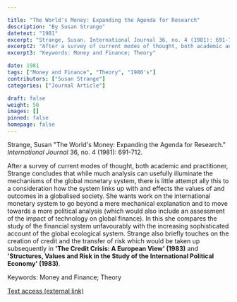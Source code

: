 ```yaml
---

title: "The World's Money: Expanding the Agenda for Research"
description: "By Susan Strange"
datetext: "1981"
excerpt: "Strange, Susan. International Journal 36, no. 4 (1981): 691-712."
excerpt2: "After a survey of current modes of thought, both academic and practitioner, Strange concludes that while much analysis can usefully illuminate the mechanisms of the global monetary system, there is little attempt ally this to a consideration how the system links up with and effects the values of and outcomes in a globalised society. She wants work on the international monetary system to go beyond a mere mechanical explanation and to move towards a more political analysis (which would also include an assessment of the impact of technology on global finance). In this she compares the study of the financial system unfavourably with the increasing sophisticated account of the global ecological system. Strange also briefly touches on the creation of credit and the transfer of risk which would be taken up subsequently in 'The Credit Crisis: A European View' (1983) and 'Structures, Values and Risk in the Study of the International Political Economy' (1983)."
excerpt3: "Keywords: Money and Finance; Theory"

date: 1981
tags: ["Money and Finance", "Theory", "1980's"]
contributors: ["Susan Strange"]
categories: ["Journal Article"]

draft: false
weight: 50
images: []
pinned: false
homepage: false
---
```


Strange, Susan "The World's Money: Expanding the Agenda for Research." *International Journal* 36, no. 4 (1981): 691-712.

After a survey of current modes of thought, both academic and practitioner, Strange concludes that while much analysis can usefully illuminate the mechanisms of the global monetary system, there is little attempt ally this to a consideration how the system links up with and effects the values of and outcomes in a globalised society. She wants work on the international monetary system to go beyond a mere mechanical explanation and to move towards a more political analysis (which would also include an assessment of the impact of technology on global finance). In this she compares the study of the financial system unfavourably with the increasing sophisticated account of the global ecological system. Strange also briefly touches on the creation of credit and the transfer of risk which would be taken up subsequently in **'The Credit Crisis: A European View' (1983)** and **'Structures, Values and Risk in the Study of the International Political Economy' (1983)**.

Keywords: Money and Finance; Theory

[Text access (external link)](https://doi.org/10.1177/002070208103600401)
